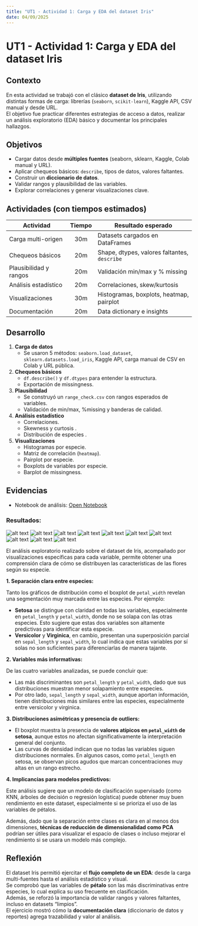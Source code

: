 ```yaml
---
title: "UT1 - Actividad 1: Carga y EDA del dataset Iris"
date: 04/09/2025
---
```


# UT1 - Actividad 1: Carga y EDA del dataset Iris

## Contexto
En esta actividad se trabajó con el clásico **dataset de Iris**, utilizando distintas formas de carga: librerías (`seaborn`, `scikit-learn`), Kaggle API, CSV manual y desde URL.  
El objetivo fue practicar diferentes estrategias de acceso a datos, realizar un análisis exploratorio (EDA) básico y documentar los principales hallazgos.

## Objetivos
- Cargar datos desde **múltiples fuentes** (seaborn, sklearn, Kaggle, Colab manual y URL).  
- Aplicar chequeos básicos: `describe`, tipos de datos, valores faltantes.  
- Construir un **diccionario de datos**.  
- Validar rangos y plausibilidad de las variables.  
- Explorar correlaciones y generar visualizaciones clave.  

## Actividades (con tiempos estimados)
| Actividad                | Tiempo | Resultado esperado                              |
|---------------------------|:------:|------------------------------------------------|
| Carga multi-origen        |  30m   | Datasets cargados en DataFrames                |
| Chequeos básicos          |  20m   | Shape, dtypes, valores faltantes, `describe`   |
| Plausibilidad y rangos    |  20m   | Validación min/max y % missing                 |
| Análisis estadístico      |  20m   | Correlaciones, skew/kurtosis                   |
| Visualizaciones           |  30m   | Histogramas, boxplots, heatmap, pairplot       |
| Documentación             |  20m   | Data dictionary e insights                     |

## Desarrollo
1. **Carga de datos**  
   - Se usaron 5 métodos: `seaborn.load_dataset`, `sklearn.datasets.load_iris`, Kaggle API, carga manual de CSV en Colab y URL pública.  
2. **Chequeos básicos**  
   - `df.describe()` y `df.dtypes` para entender la estructura.  
   - Exportación de missingness.  
3. **Plausibilidad**  
   - Se construyó un `range_check.csv` con rangos esperados de variables.  
   - Validación de min/max, %missing y banderas de calidad.  
4. **Análisis estadístico**  
   - Correlaciones.  
   - Skewness y curtosis .  
   - Distribución de especies .  
5. **Visualizaciones**  
   - Histogramas por especie.  
   - Matriz de correlación (`heatmap`).  
   - Pairplot por especie.  
   - Boxplots de variables por especie.  
   - Barplot de missingness.

## Evidencias
- Notebook de análisis: [Open Notebook](https://nbviewer.org/github/MatiasJorda/INGENIERIA-DATOS/blob/main/docs/portfolio/UT1/Notebooks/Practica_1.ipynb)

### Resultados:

![alt text](image-8.png)
![alt text](image-9.png)
![alt text](image-10.png)
![alt text](image-11.png)
![alt text](image-12.png)
![alt text](image-13.png)
![alt text](image-14.png)
![alt text](image-15.png)
![alt text](image-16.png)
![alt text](image-17.png)

El análisis exploratorio realizado sobre el dataset de Iris, acompañado por visualizaciones específicas para cada variable, permite obtener una comprensión clara de cómo se distribuyen las características de las flores según su especie.

**1. Separación clara entre especies:**

Tanto los gráficos de distribución como el boxplot de `petal_width` revelan una segmentación muy marcada entre las especies. Por ejemplo:

- **Setosa** se distingue con claridad en todas las variables, especialmente en `petal_length` y `petal_width`, donde no se solapa con las otras especies. Esto sugiere que estas dos variables son altamente predictivas para identificar esta especie.
- **Versicolor** y **Virginica**, en cambio, presentan una superposición parcial en `sepal_length` y `sepal_width`, lo cual indica que estas variables por sí solas no son suficientes para diferenciarlas de manera tajante.

**2. Variables más informativas:**

De las cuatro variables analizadas, se puede concluir que:

- Las más discriminantes son `petal_length` y `petal_width`, dado que sus distribuciones muestran menor solapamiento entre especies.
- Por otro lado, `sepal_length` y `sepal_width`, aunque aportan información, tienen distribuciones más similares entre las especies, especialmente entre versicolor y virginica.

**3. Distribuciones asimétricas y presencia de outliers:**

- El boxplot muestra la presencia de **valores atípicos en `petal_width` de setosa**, aunque estos no afectan significativamente la interpretación general del conjunto.
- Las curvas de densidad indican que no todas las variables siguen distribuciones normales. En algunos casos, como `petal_length` en setosa, se observan picos agudos que marcan concentraciones muy altas en un rango estrecho.

**4. Implicancias para modelos predictivos:**

Este análisis sugiere que un modelo de clasificación supervisado (como KNN, árboles de decisión o regresión logística) puede obtener muy buen rendimiento en este dataset, especialmente si se prioriza el uso de las variables de pétalos.

Además, dado que la separación entre clases es clara en al menos dos dimensiones, **técnicas de reducción de dimensionalidad como PCA** podrían ser útiles para visualizar el espacio de clases o incluso mejorar el rendimiento si se usara un modelo más complejo.


## Reflexión
El dataset Iris permitió ejercitar el **flujo completo de un EDA**: desde la carga multi-fuentes hasta el análisis estadístico y visual.  
Se comprobó que las variables de **pétalo** son las más discriminativas entre especies, lo cual explica su uso frecuente en clasificación.  
Además, se reforzó la importancia de validar rangos y valores faltantes, incluso en datasets “limpios”.  
El ejercicio mostró cómo la **documentación clara** (diccionario de datos y reportes) agrega trazabilidad y valor al análisis.  
